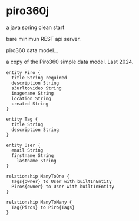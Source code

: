 # piro360j
a java spring clean start

bare minimun REST api server.

piro360 data model...


a copy of the Piro360 simple data model. Last 2024.

```
entity Piro {
  title String required
  description String
  s3urltovideo String
  imagename String
  location String
  created String
}

entity Tag {
  title String
  description String
}

entity User {
  email String
  firstname String
	lastname String
}

relationship ManyToOne {
  Tags{owner} to User with builtInEntity
  Piros{owner} to User with builtInEntity
}

relationship ManyToMany {
  Tag{Piros} to Piro{Tags}
}
```
